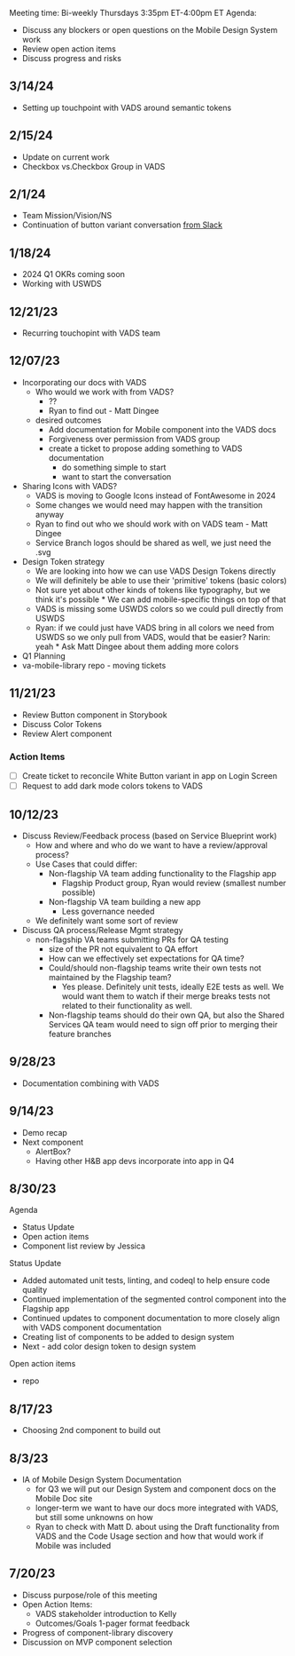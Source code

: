 Meeting time: Bi-weekly Thursdays 3:35pm ET-4:00pm ET
Agenda:

*   Discuss any blockers or open questions on the Mobile Design System work
*   Review open action items
*   Discuss progress and risks 

## 3/14/24
*   Setting up touchpoint with VADS around semantic tokens

  
## 2/15/24
*   Update on current work
*   Checkbox vs.Checkbox Group in VADS

## 2/1/24
*   Team Mission/Vision/NS
*   Continuation of button variant conversation [from Slack](https://dsva.slack.com/archives/C05HF9ULKJ4/p1706726774164179)

## 1/18/24
*   2024 Q1 OKRs coming soon
*   Working with USWDS

## 12/21/23
*   Recurring touchopint with VADS team

  
## 12/07/23
*   Incorporating our docs with VADS
    * Who would we work with from VADS?
      * ??
      * Ryan to find out - Matt Dingee
    * desired outcomes
      * Add documentation for Mobile component into the VADS docs
      * Forgiveness over permission from VADS group
      * create a ticket to propose adding something to VADS documentation
        * do something simple to start
        * want to start the conversation 
*   Sharing Icons with VADS?
    *   VADS is moving to Google Icons instead of FontAwesome in 2024
    *   Some changes we would need may happen with the transition anyway
    *   Ryan to find out who we should work with on VADS team - Matt Dingee
    *   Service Branch logos should be shared as well, we just need the .svg
*   Design Token strategy
    *   We are looking into how we can use VADS Design Tokens directly
      *   We will definitely be able to use their 'primitive' tokens (basic colors)
      *   Not sure yet about other kinds of tokens like typography, but we think it's possible
        *   We can add mobile-specific things on top of that
      *   VADS is missing some USWDS colors so we could pull directly from USWDS
      *   Ryan: if we could just have VADS bring in all colors we need from USWDS so we only pull from VADS, would that be easier?  Narin: yeah
        *   Ask Matt Dingee about them adding more colors
*   Q1 Planning
*   va-mobile-library repo - moving tickets
      
## 11/21/23
*   Review Button component in Storybook
*   Discuss Color Tokens
*   Review Alert component

### Action Items
- [ ] Create ticket to reconcile White Button variant in app on Login Screen
- [ ] Request to add dark mode colors tokens to VADS

## 10/12/23
*   Discuss Review/Feedback process (based on Service Blueprint work)
     -  How and where and who do we want to have a review/approval process?
     -  Use Cases that could differ:
        -   Non-flagship VA team adding functionality to the Flagship app
            -   Flagship Product group, Ryan would review (smallest number possible)
        -   Non-flagship VA team building a new app
            -   Less governance needed
     -   We definitely want some sort of review
*   Discuss QA process/Release Mgmt strategy
    -   non-flagship VA teams submitting PRs for QA testing
        -   size of the PR not equivalent to QA effort
        -   How can we effectively set expectations for QA time?
        -   Could/should non-flagship teams write their own tests not maintained by the Flagship team?
            -  Yes please.  Definitely unit tests, ideally E2E tests as well.  We would want them to watch if their merge breaks tests not related to their functionality as well.
        -   Non-flagship teams should do their own QA, but also the Shared Services QA team would need to sign off prior to merging their feature branches

  
## 9/28/23
*   Documentation combining with VADS

## 9/14/23
*   Demo recap
*   Next component
     -  AlertBox?
     -  Having other H&B app devs incorporate into app in Q4

## 8/30/23
Agenda
- Status Update
- Open action items
- Component list review by Jessica

Status Update
- Added automated unit tests, linting, and codeql to help ensure code quality
- Continued implementation of the segmented control component into the Flagship app
- Continued updates to component documentation to more closely align with VADS component documentation
- Creating list of components to be added to design system
- Next - add color design token to design system 

Open action items
- repo 

## 8/17/23
*   Choosing 2nd component to build out

## 8/3/23
*   IA of Mobile Design System Documentation
     -  for Q3 we will put our Design System and component docs on the Mobile Doc site
     -  longer-term we want to have our docs more integrated with VADS, but still some unknowns on how
       -  Ryan to check with Matt D. about using the Draft functionality from VADS and the Code Usage section and how that would work if Mobile was included

## 7/20/23
*   Discuss purpose/role of this meeting
*   Open Action Items:
     -  VADS stakeholder introduction to Kelly
     -  Outcomes/Goals 1-pager format feedback
*   Progress of component-library discovery
*   Discussion on MVP component selection          
